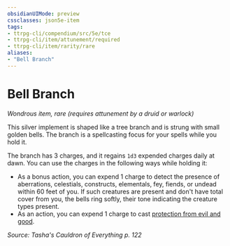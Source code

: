 ```yaml
---
obsidianUIMode: preview
cssclasses: json5e-item
tags:
- ttrpg-cli/compendium/src/5e/tce
- ttrpg-cli/item/attunement/required
- ttrpg-cli/item/rarity/rare
aliases: 
- "Bell Branch"
---
```

# Bell Branch
*Wondrous item, rare (requires attunement by a druid or warlock)*  


This silver implement is shaped like a tree branch and is strung with small golden bells. The branch is a spellcasting focus for your spells while you hold it.

The branch has 3 charges, and it regains `1d3` expended charges daily at dawn. You can use the charges in the following ways while holding it:

- As a bonus action, you can expend 1 charge to detect the presence of aberrations, celestials, constructs, elementals, fey, fiends, or undead within 60 feet of you. If such creatures are present and don't have total cover from you, the bells ring softly, their tone indicating the creature types present.  
- As an action, you can expend 1 charge to cast [protection from evil and good](3-Mechanics/CLI/spells/protection-from-evil-and-good.md).  

*Source: Tasha's Cauldron of Everything p. 122*